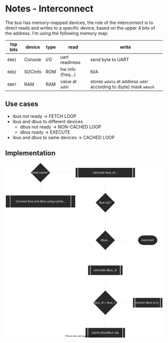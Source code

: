 # Notes - Interconnect

The bus has memory-mapped devices, the role of the interconnect is to direct reads and writes to a specific device, based on the upper 4 bits of the address. I'm using the following memory map:

 top bits | device  | type | read              | write
----------|---------|------|-------------------|---
 `0001`   | Console | I/O  | uart readiness    | send byte to UART
 `0002`   | SOCInfo | ROM  | hw info (freq...) | N/A
 `0007`   | RAM     | RAM  | value at `addr`   | stores `wdata` at address `addr` according to (byte) mask `wmask`


## Use cases

- ibus not ready -> FETCH LOOP
- ibus and dbus to different devices
  - dbus not ready -> NON-CACHED LOOP
  - dbus ready -> EXECUTE
- ibus and dbus to same devices -> CACHED LOOP

## Implementation

![Diagram](Interconnect.svg)
